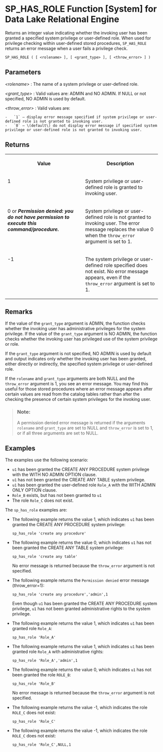<!-- loioa44c032384f21015af648b695e72aee9 -->

# SP\_HAS\_ROLE Function \[System\] for Data Lake Relational Engine

Returns an integer value indicating whether the invoking user has been granted a specified system privilege or user-defined role. When used for privilege checking within user-defined stored procedures, `SP_HAS_ROLE` returns an error message when a user fails a privilege check.



```
SP_HAS_ROLE ( [ <rolename> ], [ <grant_type> ], [ <throw_error> ] )
```



## Parameters

 *<rolename\>*
 :   The name of a system privilege or user-defined role.

  *<grant\_type\>*
 :   Valid values are: ADMIN and NO ADMIN. If NULL or not specified, NO ADMIN is used by default.

  *<throw\_error\>*
 :   Valid values are:

    -   `1` – display error message specified if system privilege or user-defined role is not granted to invoking user.
    -   `0` – \(default\) do not display error message if specified system privilege or user-defined role is not granted to invoking user.

 

## Returns


<table>
<tr>
<th valign="top">

Value



</th>
<th valign="top">

Description



</th>
</tr>
<tr>
<td valign="top">

1



</td>
<td valign="top">

System privilege or user-defined role is granted to invoking user.



</td>
</tr>
<tr>
<td valign="top">

0 or ***Permission denied: you do not have permission to execute this command/procedure.***



</td>
<td valign="top">

System privilege or user-defined role is not granted to invoking user. The error message replaces the value 0 when the `throw_error` argument is set to 1.



</td>
</tr>
<tr>
<td valign="top">

\-1



</td>
<td valign="top">

The system privilege or user-defined role specified does not exist. No error message appears, even if the `throw_error` argument is set to 1.



</td>
</tr>
</table>



## Remarks

If the value of the `grant_type` argument is ADMIN, the function checks whether the invoking user has administrative privileges for the system privilege. If the value of the `grant_type` argument is NO ADMIN, the function checks whether the invoking user has privileged use of the system privilege or role.

If the `grant_type` argument is not specified, NO ADMIN is used by default and output indicates only whether the invoking user has been granted, either directly or indirectly, the specified system privilege or user-defined role.

If the `rolename` and `grant_type` arguments are both NULL and the `throw_error` argument is 1, you see an error message. You may find this useful for those stored procedures where an error message appears after certain values are read from the catalog tables rather than after the checking the presence of certain system privileges for the invoking user.

> ### Note:  
> A permission denied error message is returned if the arguments `rolename` and `grant_type` are set to NULL and `throw_error` is set to 1, or if all three arguments are set to NULL.



## Examples

The examples use the following scenario:

-   `u1` has been granted the CREATE ANY PROCEDURE system privilege with the WITH NO ADMIN OPTION clause.
-   `u1` has not been granted the CREATE ANY TABLE system privilege.
-   `u1` has been granted the user-defined role `Role_A` with the WITH ADMIN ONLY OPTION clause.
-   `Role_B` exists, but has not been granted to `u1`
-   The role `Role_C` does not exist.

The `sp_has_role` examples are:

-   The following example returns the value 1, which indicates `u1` has been granted the CREATE ANY PROCEDURE system privilege:

    ```
    sp_has_role 'create any procedure'
    ```

-   The following example returns the value 0, which indicates `u1` has not been granted the CREATE ANY TABLE system privilege:

    ```
    sp_has_role 'create any table'
    ```

    No error message is returned because the `throw_error` argument is not specified.

-   The following example returns the `Permission denied` error message \(throw\_error=1\):

    ```
    sp_has_role 'create any procedure','admin',1
    ```

    Even though `u1` has been granted the CREATE ANY PROCEDURE system privilege, `u1` has not been granted administrative rights to the system privilege.

-   The following example returns the value 1, which indicates `u1` has been granted role `Role_A`:

    ```
    sp_has_role 'Role_A'
    ```

-   The following example returns the value 1, which indicates `u1` has been granted role `Role_A` with administrative rights:

    ```
    sp_has_role 'Role_A','admin',1
    ```

-   The following example returns the value 0, which indicates `u1` has not been granted the role `ROLE_B`:

    ```
    sp_has_role 'Role_B'
    ```

    No error message is returned because the `throw_error` argument is not specified.

-   The following example returns the value -1, which indicates the role `ROLE_C` does not exist:

    ```
    sp_has_role 'Role_C'
    ```

-   The following example returns the value -1, which indicates the role `ROLE_C` does not exist:

    ```
    sp_has_role 'Role_C',NULL,1
    ```


